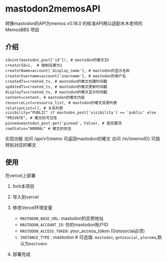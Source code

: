 # mastodon2memosAPI

转换mastodon的API为memos v0.18.0 的标准API用以适配木木老师的MemosBBS 项目

## 介绍

```
id=int(mastodon_post['id']), # mastodon的嘟文ID
creatorId=1,  # 强制设置为1
creatorName=account['display_name'], # mastodon的显示名称
creatorUsername=account['username'], # mastodon的用户名
createdTs=created_ts, # mastodon的嘟文创建时间戳
updatedTs=created_ts, # mastodon的嘟文更新时间戳
displayTs=created_ts, # mastodon的嘟文显示时间戳
content=content, # mastodon的嘟文内容
resourceList=resource_list, # mastodon的嘟文资源列表
relationList=[], # 关系列表
visibility="PUBLIC" if mastodon_post['visibility'] == 'public' else "PRIVATE", # 嘟文的可见性
pinned=mastodon_post.get('pinned', False), # 是否置顶
rowStatus="NORMAL" # 嘟文的状态
```

实现功能 
访问 /api/v1/memo 可返回mastodon的嘟文
访问 /m/{memoID}  可跳转到对应的嘟文

## 使用

在vercel上部署
1. fork本项目
2. 导入到vercel

3. 修改Vercel环境变量
   - `MASTODON_BASE_URL`: mastodon的实例地址
   - `MASTODON_ACCOUNT_ID`: 你的mastodon账户ID
   - `MASTODON_ACCESS_TOKEN`: your_access_token (Gotosocial必须)
   - `INSTANCE_TYPE` : mastodon  # 可选值: `mastodon`, `gotosocial`, `pleroma`,默认为`mastodon`
4. 部署完成
